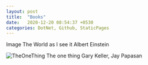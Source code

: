 ```yaml
---
layout: post
title:  "Books"
date:   2020-12-20 08:54:37 +0530
categories: DotNet, Github, StaticPages
---
```


 Image The World as I see it Albert Einstein

![TheOneThing](https://www.the1thing.com/wp-content/themes/theonething/dist/images/object-home-tot-book_cc61ed86.png) The one thing Gary Keller, Jay Papasan 